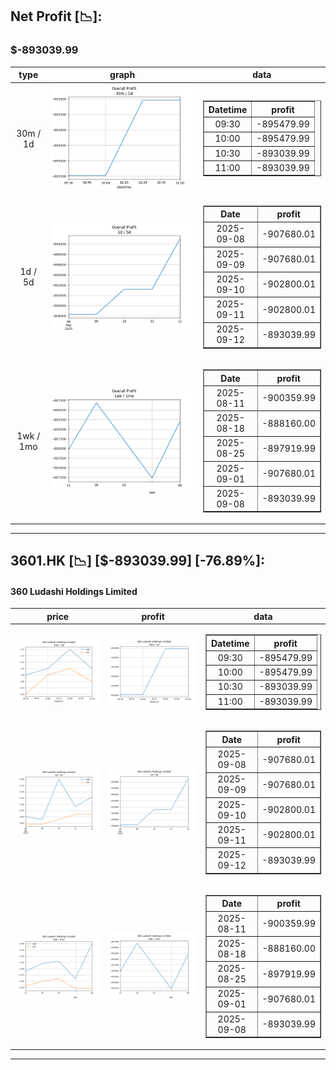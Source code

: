 ## Net Profit [📉]:
### $-893039.99
|type|graph|data|
|:---:|:---:|:---:|
|30m / 1d|![net_profit](image/overall_30m-1d.png)|<table border="1" class="dataframe"> <thead> <tr style="text-align: center;"> <th>Datetime</th> <th>profit</th> </tr> </thead> <tbody> <tr> <td>09:30</td> <td>-895479.99</td> </tr> <tr> <td>10:00</td> <td>-895479.99</td> </tr> <tr> <td>10:30</td> <td>-893039.99</td> </tr> <tr> <td>11:00</td> <td>-893039.99</td> </tr> </tbody></table>|
|1d / 5d|![net_profit](image/overall_1d-5d.png)|<table border="1" class="dataframe"> <thead> <tr style="text-align: center;"> <th>Date</th> <th>profit</th> </tr> </thead> <tbody> <tr> <td>2025-09-08</td> <td>-907680.01</td> </tr> <tr> <td>2025-09-09</td> <td>-907680.01</td> </tr> <tr> <td>2025-09-10</td> <td>-902800.01</td> </tr> <tr> <td>2025-09-11</td> <td>-902800.01</td> </tr> <tr> <td>2025-09-12</td> <td>-893039.99</td> </tr> </tbody></table>|
|1wk / 1mo|![net_profit](image/overall_1wk-1mo.png)|<table border="1" class="dataframe"> <thead> <tr style="text-align: center;"> <th>Date</th> <th>profit</th> </tr> </thead> <tbody> <tr> <td>2025-08-11</td> <td>-900359.99</td> </tr> <tr> <td>2025-08-18</td> <td>-888160.00</td> </tr> <tr> <td>2025-08-25</td> <td>-897919.99</td> </tr> <tr> <td>2025-09-01</td> <td>-907680.01</td> </tr> <tr> <td>2025-09-08</td> <td>-893039.99</td> </tr> </tbody></table>|
---
## 3601.HK [📉] [$-893039.99] [-76.89%]:
#### 360 Ludashi Holdings Limited
|price|profit|data|
|:---:|:---:|:---:|
|![price](image/3601.HK_30m-1d_price.png)|![profit](image/3601.HK_30m-1d_profit.png)|<table border="1" class="dataframe"> <thead> <tr style="text-align: center;"> <th>Datetime</th> <th>profit</th> </tr> </thead> <tbody> <tr> <td>09:30</td> <td>-895479.99</td> </tr> <tr> <td>10:00</td> <td>-895479.99</td> </tr> <tr> <td>10:30</td> <td>-893039.99</td> </tr> <tr> <td>11:00</td> <td>-893039.99</td> </tr> </tbody></table>|
|![price](image/3601.HK_1d-5d_price.png)|![profit](image/3601.HK_1d-5d_profit.png)|<table border="1" class="dataframe"> <thead> <tr style="text-align: center;"> <th>Date</th> <th>profit</th> </tr> </thead> <tbody> <tr> <td>2025-09-08</td> <td>-907680.01</td> </tr> <tr> <td>2025-09-09</td> <td>-907680.01</td> </tr> <tr> <td>2025-09-10</td> <td>-902800.01</td> </tr> <tr> <td>2025-09-11</td> <td>-902800.01</td> </tr> <tr> <td>2025-09-12</td> <td>-893039.99</td> </tr> </tbody></table>|
|![price](image/3601.HK_1wk-1mo_price.png)|![profit](image/3601.HK_1wk-1mo_profit.png)|<table border="1" class="dataframe"> <thead> <tr style="text-align: center;"> <th>Date</th> <th>profit</th> </tr> </thead> <tbody> <tr> <td>2025-08-11</td> <td>-900359.99</td> </tr> <tr> <td>2025-08-18</td> <td>-888160.00</td> </tr> <tr> <td>2025-08-25</td> <td>-897919.99</td> </tr> <tr> <td>2025-09-01</td> <td>-907680.01</td> </tr> <tr> <td>2025-09-08</td> <td>-893039.99</td> </tr> </tbody></table>|
---
